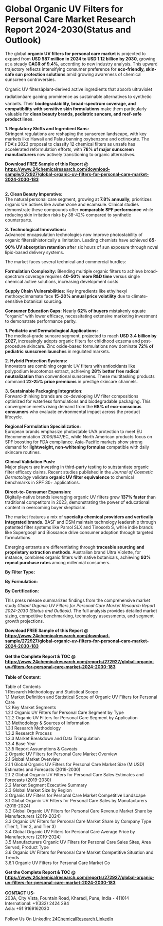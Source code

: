 <h1>Global Organic UV Filters for Personal Care Market Research Report 2024-2030(Status and Outlook)</h1><p>The global <strong>organic UV filters for personal care market</strong> is projected to expand from <strong>USD 587 million in 2024 to USD 1.12 billion by 2030</strong>, growing at a steady <strong>CAGR of 9.4%</strong>, according to new industry analysis. This upward trajectory reflects intensifying consumer preference for <strong>eco-friendly, skin-safe sun protection solutions</strong> amid growing awareness of chemical sunscreen controversies.</p><p>Organic UV filtersâplant-derived active ingredients that absorb ultraviolet radiationâare gaining prominence as sustainable alternatives to synthetic variants. Their <strong>biodegradability, broad-spectrum coverage, and compatibility with sensitive skin formulations</strong> make them particularly valuable for <strong>clean beauty brands, pediatric suncare, and reef-safe product lines</strong>.</p><p><strong>1. Regulatory Shifts and Ingredient Bans:</strong><br>
Stringent regulations are reshaping the sunscreen landscape, with key markets like Hawaii and Palau banning oxybenzone and octinoxate. The FDA's 2023 proposal to classify 12 chemical filters as unsafe has accelerated reformulation efforts, with <strong>78% of major sunscreen manufacturers</strong> now actively transitioning to organic alternatives.</p><div><b>Download FREE Sample of this Report @ 
            <a href="https://www.24chemicalresearch.com/download-sample/272927/global-organic-uv-filters-for-personal-care-market-2024-2030-183">
            https://www.24chemicalresearch.com/download-sample/272927/global-organic-uv-filters-for-personal-care-market-2024-2030-183</a></b></div><br><p><strong>2. Clean Beauty Imperative:</strong><br>
The natural personal care segment, growing at <strong>7.8% annually</strong>, prioritizes organic UV actives like avobenzone and ecamsule. Clinical studies demonstrate these compounds offer <strong>comparable SPF performance</strong> while reducing skin irritation risks by 38-42% compared to synthetic counterparts.</p><p><strong>3. Technological Innovations:</strong><br>
Advanced encapsulation technologies now improve photostability of organic filtersâhistorically a limitation. Leading chemists have achieved <strong>85-90% UV absorption retention</strong> after six hours of sun exposure through novel lipid-based delivery systems.</p><p>The market faces several technical and commercial hurdles:</p><p><strong>Formulation Complexity:</strong> Blending multiple organic filters to achieve broad-spectrum coverage requires <strong>40-50% more R&amp;D time</strong> versus single chemical active solutions, increasing development costs.</p><p><strong>Supply Chain Vulnerabilities:</strong> Key ingredients like ethylhexyl methoxycinnamate face <strong>15-20% annual price volatility</strong> due to climate-sensitive botanical sourcing.</p><p><strong>Consumer Education Gaps:</strong> Nearly <strong>62% of buyers</strong> mistakenly equate "organic" with lower efficacy, necessitating extensive marketing investment to demonstrate performance parity.</p><p><strong>1. Pediatric and Dermatological Applications:</strong><br>
The medical-grade suncare segment, projected to reach <strong>USD 3.4 billion by 2027</strong>, increasingly adopts organic filters for childhood eczema and post-procedure skincare. Zinc oxide-based formulations now dominate <strong>72% of pediatric sunscreen launches</strong> in regulated markets.</p><p><strong>2. Hybrid Protection Systems:</strong><br>
Innovators are combining organic UV filters with antioxidants like polypodium leucotomos extract, achieving <strong>28% better free radical neutralization</strong> than conventional sunscreens. These multitasking products command <strong>22-25% price premiums</strong> in prestige skincare channels.</p><p><strong>3. Sustainable Packaging Integration:</strong><br>
Forward-thinking brands are co-developing UV filter compositions optimized for waterless formulations and biodegradable packaging. This convergence meets rising demand from the <strong>68% of eco-conscious consumers</strong> who evaluate environmental impact across the product lifecycle.</p><p><strong>Regional Formulation Specialization:</strong><br>
    European brands emphasize photostable UVA protection to meet EU Recommendation 2006/647/EC, while North American products focus on SPF boosting for FDA compliance. Asia-Pacific markets show strong demand for <strong>lightweight, non-whitening formulas</strong> compatible with daily skincare routines.</p><p><strong>Clinical Validation Push:</strong><br>
    Major players are investing in third-party testing to substantiate organic filter efficacy claims. Recent studies published in the <em>Journal of Cosmetic Dermatology</em> validate <strong>organic UV filter equivalence</strong> to chemical benchmarks in SPF 30+ applications.</p><p><strong>Direct-to-Consumer Expansion:</strong><br>
    Digitally-native brands leveraging organic UV filters grew <strong>137% faster</strong> than traditional competitors in 2023, demonstrating the power of educational content in overcoming buyer skepticism.</p><p>The market features a mix of <strong>specialty chemical providers and vertically integrated brands</strong>. BASF and DSM maintain technology leadership through patented filter systems like Parsol SLX and Tinosorb S, while indie brands like Supergoop! and Biossance drive consumer adoption through targeted formulations.</p><p>Emerging entrants are differentiating through <strong>traceable sourcing and proprietary extraction methods</strong>. Australian brand Ultra Violette, for instance, combines organic filters with native botanicals, achieving <strong>93% repeat purchase rates</strong> among millennial consumers.</p><p><strong>By Filter Type:</strong></p><p><strong>By Formulation:</strong></p><p><strong>By Certification:</strong></p><p>This press release summarizes findings from the comprehensive market study <em>Global Organic UV Filters for Personal Care Market Research Report 2024-2030 (Status and Outlook)</em>. The full analysis provides detailed market sizing, competitive benchmarking, technology assessments, and segment growth projections.</p><div><b>Download FREE Sample of this Report @ 
            <a href="https://www.24chemicalresearch.com/download-sample/272927/global-organic-uv-filters-for-personal-care-market-2024-2030-183">
            https://www.24chemicalresearch.com/download-sample/272927/global-organic-uv-filters-for-personal-care-market-2024-2030-183</a></b></div><br><div><b>Get the Complete Report & TOC @ 
            <a href="https://www.24chemicalresearch.com/reports/272927/global-organic-uv-filters-for-personal-care-market-2024-2030-183">
            https://www.24chemicalresearch.com/reports/272927/global-organic-uv-filters-for-personal-care-market-2024-2030-183</a></b></div><br>
            <b>Table of Content:</b><p>Table of Contents<br />
1 Research Methodology and Statistical Scope<br />
1.1 Market Definition and Statistical Scope of Organic UV Filters for Personal Care<br />
1.2 Key Market Segments<br />
1.2.1 Organic UV Filters for Personal Care Segment by Type<br />
1.2.2 Organic UV Filters for Personal Care Segment by Application<br />
1.3 Methodology & Sources of Information<br />
1.3.1 Research Methodology<br />
1.3.2 Research Process<br />
1.3.3 Market Breakdown and Data Triangulation<br />
1.3.4 Base Year<br />
1.3.5 Report Assumptions & Caveats<br />
2 Organic UV Filters for Personal Care Market Overview<br />
2.1 Global Market Overview<br />
2.1.1 Global Organic UV Filters for Personal Care Market Size (M USD) Estimates and Forecasts (2019-2030)<br />
2.1.2 Global Organic UV Filters for Personal Care Sales Estimates and Forecasts (2019-2030)<br />
2.2 Market Segment Executive Summary<br />
2.3 Global Market Size by Region<br />
3 Organic UV Filters for Personal Care Market Competitive Landscape<br />
3.1 Global Organic UV Filters for Personal Care Sales by Manufacturers (2019-2024)<br />
3.2 Global Organic UV Filters for Personal Care Revenue Market Share by Manufacturers (2019-2024)<br />
3.3 Organic UV Filters for Personal Care Market Share by Company Type (Tier 1, Tier 2, and Tier 3)<br />
3.4 Global Organic UV Filters for Personal Care Average Price by Manufacturers (2019-2024)<br />
3.5 Manufacturers Organic UV Filters for Personal Care Sales Sites, Area Served, Product Type<br />
3.6 Organic UV Filters for Personal Care Market Competitive Situation and Trends<br />
3.6.1 Organic UV Filters for Personal Care Market Co</p><div><b>Get the Complete Report & TOC @ 
            <a href="https://www.24chemicalresearch.com/reports/272927/global-organic-uv-filters-for-personal-care-market-2024-2030-183">
            https://www.24chemicalresearch.com/reports/272927/global-organic-uv-filters-for-personal-care-market-2024-2030-183</a></b></div><br><b>CONTACT US:</b><br>
            203A, City Vista, Fountain Road, Kharadi, Pune, India - 411014<br>
            International: +1(332) 2424 294<br>
            Asia: +91 9169162030 <br><br>
            Follow Us On LinkedIn: <a href="https://www.linkedin.com/company/24chemicalresearch/">24ChemicalResearch LinkedIn</a>
